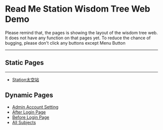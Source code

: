 Read Me
Station Wisdom Tree Web Demo
===========================

Please remind that, the pages is showing the layout of the wisdom tree web.
It does not have any function on that pages yet.
To reduce the chance of bugging, please don't click any buttons except Menu Button

****
## Static Pages
------
* [Station太空站](http://www.stationwisdomtree.tk/Station/Account.xhtml) 

## Dynamic Pages
* [Admin Account Setting](http://www.stationwisdomtree.tk/Station/Account.xhtml) 
* [After Login Page](http://www.stationwisdomtree.tk/Station/AfterLogin.xhtml) 
* [Before Login Page](http://www.stationwisdomtree.tk/Station/BeforeLogin.xhtml) 
* [All Subjects](http://www.stationwisdomtree.tk/Station/AllSubject.xhtml) 
